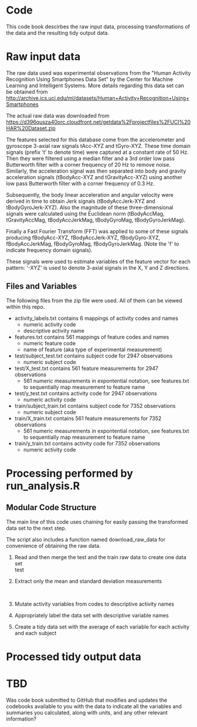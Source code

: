 # Code 

This code book descirbes the raw input data, processing transformations of the data and the resulting tidy output data.

# Raw input data

The raw data used was experimental observations from the "Human Activity Recognition Using Smartphones Data Set" by the Center for Machine Learning and Intelligent Systems. More details regarding this data set can be obtained from http://archive.ics.uci.edu/ml/datasets/Human+Activity+Recognition+Using+Smartphones

The actual raw data was downloaded from https://d396qusza40orc.cloudfront.net/getdata%2Fprojectfiles%2FUCI%20HAR%20Dataset.zip

The features selected for this database come from the accelerometer and gyroscope 3-axial raw signals tAcc-XYZ and tGyro-XYZ. These time domain signals (prefix 't' to denote time) were captured at a constant rate of 50 Hz. Then they were filtered using a median filter and a 3rd order low pass Butterworth filter with a corner frequency of 20 Hz to remove noise. Similarly, the acceleration signal was then separated into body and gravity acceleration signals (tBodyAcc-XYZ and tGravityAcc-XYZ) using another low pass Butterworth filter with a corner frequency of 0.3 Hz.

Subsequently, the body linear acceleration and angular velocity were derived in time to obtain Jerk signals (tBodyAccJerk-XYZ and tBodyGyroJerk-XYZ). Also the magnitude of these three-dimensional signals were calculated using the Euclidean norm (tBodyAccMag, tGravityAccMag, tBodyAccJerkMag, tBodyGyroMag, tBodyGyroJerkMag).

Finally a Fast Fourier Transform (FFT) was applied to some of these signals producing fBodyAcc-XYZ, fBodyAccJerk-XYZ, fBodyGyro-XYZ, fBodyAccJerkMag, fBodyGyroMag, fBodyGyroJerkMag. (Note the 'f' to indicate frequency domain signals).

These signals were used to estimate variables of the feature vector for each pattern:
'-XYZ' is used to denote 3-axial signals in the X, Y and Z directions.

## Files and Variables

The following files from the zip file were used. All of them can be viewed within this repo.<br>
- activity_labels.txt contains 6 mappings of activity codes and names
  - numeric activity code
  - descriptive activity name
- features.txt contains 561 mappings of feature codes and names
  - numeric feature code
  - name of feature (aka type of experimental measurement)
- test/subject_test.txt contains subject code for 2947 observations
  - numeric subject code
- test/X_test.txt contains 561 feature measurements for 2947 observations
  - 561 numeric measurements in expontential notation, see features.txt to sequentially map measurement to feature name
- test/y_test.txt contains activity code for 2947 observations
  - numeric activity code
- train/subject_train.txt contains subject code for 7352 observations
  - numeric subject code
- train/X_train.txt contains 561 feature measurements for 7352 observations
  - 561 numeric measurements in expontential notation, see features.txt to sequentially map measurement to feature name
- train/y_train.txt contains activity code for 7352 observations
  - numeric activity code

# Processing performed by run_analysis.R

## Modular Code Structure

The main line of this code uses chaining for easily passing the transformed data set to the next step.

The script also includes a function named download_raw_data for convenience of obtaining the raw data.

1. Read and then merge the test and the train raw data to create one data set<br>
test

2. Extract only the mean and standard deviation measurements<br>
<br>

3. Mutate activity variables from codes to descriptive activity names<br>

4. Appropriately label the data set with descriptive variable names<br>

5. Create a tidy data set with the average of each variable for each activity and each subject<br>

# Processed tidy output data

# TBD
Was code book submitted to GitHub that modifies and updates the codebooks available to you with the data to indicate all the variables and summaries you calculated, along with units, and any other relevant information?
